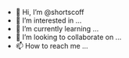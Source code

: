 - 👋 Hi, I’m @shortscoff
- 👀 I’m interested in ...
- 🌱 I’m currently learning ...
- 💞️ I’m looking to collaborate on ...
- 📫 How to reach me ...

<!---
shortscoff/shortscoff is a ✨ special ✨ repository because its `README.md` (this file) appears on your GitHub profile.
You can click the Preview link to take a look at your changes.
--->

